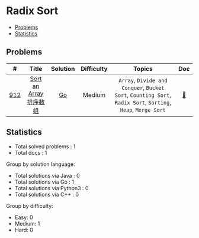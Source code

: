 <!-- omit in toc -->
# Radix Sort

- [Problems](#problems)
- [Statistics](#statistics)

## Problems

| # | Title | Solution | Difficulty | Topics | Doc |
|:----:|:----:|:----:|:----:|:----:|:----:|
| [<span id="problem-912">912</span>](#problem-912 "#912") | [Sort an Array <br>排序数组](https://leetcode.cn/problems/sort-an-array/ "https://leetcode.cn/problems/sort-an-array/") |  [Go](../../go/src/912.go "go/src/912.go") | Medium | `Array`, `Divide and Conquer`, `Bucket Sort`, `Counting Sort`, `Radix Sort`, `Sorting`, `Heap`, `Merge Sort` | [:page_facing_up:](../../docs/912.%20Sort%20an%20Array%20%E6%8E%92%E5%BA%8F%E6%95%B0%E7%BB%84.md "docs/912.%20Sort%20an%20Array%20%E6%8E%92%E5%BA%8F%E6%95%B0%E7%BB%84.md") |


## Statistics

- Total solved problems : 1
- Total docs : 1

Group by solution language:
- Total solutions via Java : 0
- Total solutions via Go : 1
- Total solutions via Python3 : 0
- Total solutions via C++ : 0

Group by difficulty:
- Easy: 0
- Medium: 1
- Hard: 0